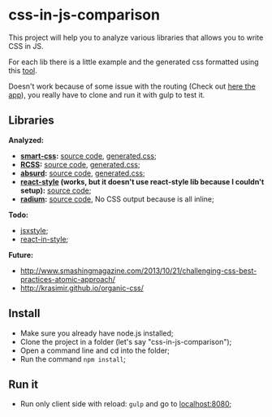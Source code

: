# css-in-js-comparison

This project will help you to analyze various libraries that allows you to write CSS in JS.

For each lib there is a little example and the generated css formatted using this [tool](http://www.lonniebest.com/formatcss/).


Doesn't work because of some issue with the routing (Check out [here the app](https://rawgit.com/hackhat/css-in-js-comparison/dev/dist/index.html)), you really have to clone and run it with gulp to test it.


## Libraries

**Analyzed:**

 - **[smart-css](https://github.com/hackhat/smart-css):** [source code](./src/client/smart-css), [generated.css](./src/client/smart-css/generated.css);
 - **[RCSS](https://github.com/chenglou/RCSS):** [source code](./src/client/RCSS), [generated.css](./src/client/RCSS/generated.css);
 - **[absurd](https://github.com/krasimir/absurd):** [source code](./src/client/absurd), [generated.css](./src/client/absurd/generated.css);
 - **[react-style](https://github.com/krasimir/react-style) (works, but it doesn't use react-style lib because I couldn't setup):** [source code](./src/client/react-style);
 - **[radium](https://github.com/FormidableLabs/radium):** [source code](./src/client/radium), No CSS output because is all inline;


**Todo:**

 - [jsxstyle](https://github.com/petehunt/jsxstyle);
 - [react-in-style](https://github.com/ericwooley/react-in-style);


**Future:**

 - http://www.smashingmagazine.com/2013/10/21/challenging-css-best-practices-atomic-approach/
 - http://krasimir.github.io/organic-css/



## Install

 - Make sure you already have node.js installed;
 - Clone the project in a folder (let's say "css-in-js-comparison");
 - Open a command line and cd into the folder;
 - Run the command `npm install`;



## Run it

 - Run only client side with reload: `gulp` and go to [localhost:8080](http://localhost:8080);

